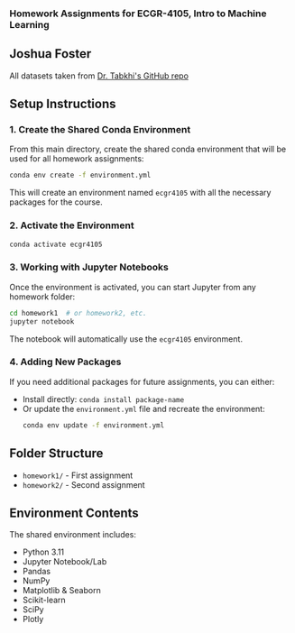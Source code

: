 ### Homework Assignments for ECGR-4105, Intro to Machine Learning
## Joshua Foster

All datasets taken from [Dr. Tabkhi's GitHub repo](https://github.com/HamedTabkhi/Intro-to-ML/tree/main/Dataset)

## Setup Instructions

### 1. Create the Shared Conda Environment

From this main directory, create the shared conda environment that will be used for all homework assignments:

```bash
conda env create -f environment.yml
```

This will create an environment named `ecgr4105` with all the necessary packages for the course.

### 2. Activate the Environment

```bash
conda activate ecgr4105
```

### 3. Working with Jupyter Notebooks

Once the environment is activated, you can start Jupyter from any homework folder:

```bash
cd homework1  # or homework2, etc.
jupyter notebook
```

The notebook will automatically use the `ecgr4105` environment.

### 4. Adding New Packages

If you need additional packages for future assignments, you can either:

- Install directly: `conda install package-name`
- Or update the `environment.yml` file and recreate the environment:
  ```bash
  conda env update -f environment.yml
  ```

## Folder Structure

- `homework1/` - First assignment
- `homework2/` - Second assignment

## Environment Contents

The shared environment includes:
- Python 3.11
- Jupyter Notebook/Lab
- Pandas 
- NumPy 
- Matplotlib & Seaborn 
- Scikit-learn 
- SciPy 
- Plotly 